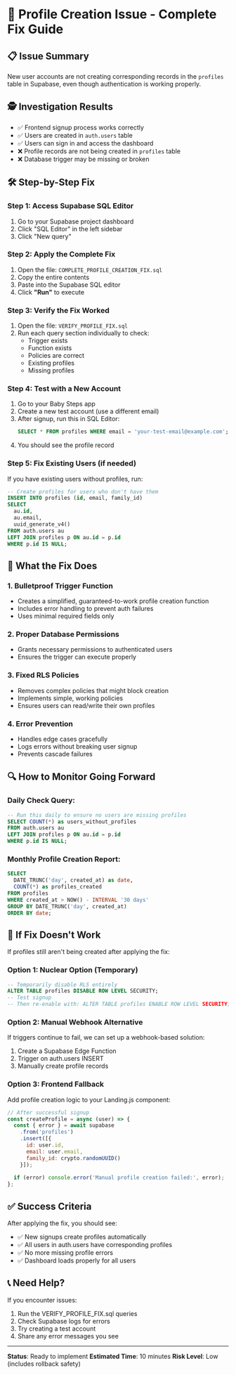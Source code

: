 # 🔧 Profile Creation Issue - Complete Fix Guide

## 📋 Issue Summary
New user accounts are not creating corresponding records in the `profiles` table in Supabase, even though authentication is working properly.

## 🕵️ Investigation Results
- ✅ Frontend signup process works correctly
- ✅ Users are created in `auth.users` table  
- ✅ Users can sign in and access the dashboard
- ❌ Profile records are not being created in `profiles` table
- ❌ Database trigger may be missing or broken

## 🛠 Step-by-Step Fix

### Step 1: Access Supabase SQL Editor
1. Go to your Supabase project dashboard
2. Click "SQL Editor" in the left sidebar
3. Click "New query"

### Step 2: Apply the Complete Fix
1. Open the file: `COMPLETE_PROFILE_CREATION_FIX.sql`
2. Copy the entire contents
3. Paste into the Supabase SQL editor
4. Click **"Run"** to execute

### Step 3: Verify the Fix Worked
1. Open the file: `VERIFY_PROFILE_FIX.sql`
2. Run each query section individually to check:
   - Trigger exists
   - Function exists
   - Policies are correct
   - Existing profiles
   - Missing profiles

### Step 4: Test with a New Account
1. Go to your Baby Steps app
2. Create a new test account (use a different email)
3. After signup, run this in SQL Editor:
   ```sql
   SELECT * FROM profiles WHERE email = 'your-test-email@example.com';
   ```
4. You should see the profile record

### Step 5: Fix Existing Users (if needed)
If you have existing users without profiles, run:
```sql
-- Create profiles for users who don't have them
INSERT INTO profiles (id, email, family_id)
SELECT 
  au.id,
  au.email,
  uuid_generate_v4()
FROM auth.users au
LEFT JOIN profiles p ON au.id = p.id
WHERE p.id IS NULL;
```

## 🎯 What the Fix Does

### 1. **Bulletproof Trigger Function**
- Creates a simplified, guaranteed-to-work profile creation function
- Includes error handling to prevent auth failures
- Uses minimal required fields only

### 2. **Proper Database Permissions**
- Grants necessary permissions to authenticated users
- Ensures the trigger can execute properly

### 3. **Fixed RLS Policies**
- Removes complex policies that might block creation
- Implements simple, working policies
- Ensures users can read/write their own profiles

### 4. **Error Prevention**
- Handles edge cases gracefully
- Logs errors without breaking user signup
- Prevents cascade failures

## 🔍 How to Monitor Going Forward

### Daily Check Query:
```sql
-- Run this daily to ensure no users are missing profiles
SELECT COUNT(*) as users_without_profiles
FROM auth.users au
LEFT JOIN profiles p ON au.id = p.id
WHERE p.id IS NULL;
```

### Monthly Profile Creation Report:
```sql
SELECT 
  DATE_TRUNC('day', created_at) as date,
  COUNT(*) as profiles_created
FROM profiles 
WHERE created_at > NOW() - INTERVAL '30 days'
GROUP BY DATE_TRUNC('day', created_at)
ORDER BY date;
```

## 🚨 If Fix Doesn't Work

If profiles still aren't being created after applying the fix:

### Option 1: Nuclear Option (Temporary)
```sql
-- Temporarily disable RLS entirely
ALTER TABLE profiles DISABLE ROW LEVEL SECURITY;
-- Test signup
-- Then re-enable with: ALTER TABLE profiles ENABLE ROW LEVEL SECURITY;
```

### Option 2: Manual Webhook Alternative
If triggers continue to fail, we can set up a webhook-based solution:
1. Create a Supabase Edge Function
2. Trigger on auth.users INSERT
3. Manually create profile records

### Option 3: Frontend Fallback
Add profile creation logic to your Landing.js component:
```javascript
// After successful signup
const createProfile = async (user) => {
  const { error } = await supabase
    .from('profiles')
    .insert([{
      id: user.id,
      email: user.email,
      family_id: crypto.randomUUID()
    }]);
  
  if (error) console.error('Manual profile creation failed:', error);
};
```

## ✅ Success Criteria

After applying the fix, you should see:
- ✅ New signups create profiles automatically
- ✅ All users in auth.users have corresponding profiles
- ✅ No more missing profile errors
- ✅ Dashboard loads properly for all users

## 📞 Need Help?

If you encounter issues:
1. Run the VERIFY_PROFILE_FIX.sql queries
2. Check Supabase logs for errors
3. Try creating a test account
4. Share any error messages you see

---
**Status**: Ready to implement
**Estimated Time**: 10 minutes
**Risk Level**: Low (includes rollback safety)
